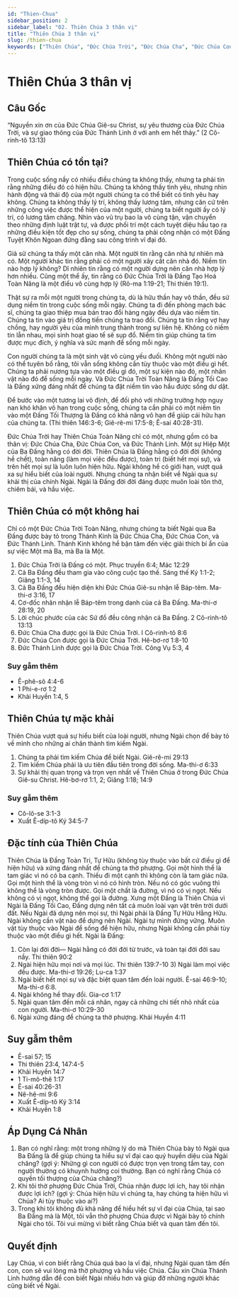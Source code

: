 ```yaml
---
id: "Thien-Chua"
sidebar_position: 2
sidebar_label: "02. Thiên Chúa 3 thân vị"
title: "Thiên Chúa 3 thân vị"
slug: /thien-chua
keywords: ["Thiên Chúa", "Đức Chúa Trời", "Đức Chúa Cha", "Đức Chúa Con", "Đức Thánh Linh"]
---
```


Thiên Chúa 3 thân vị
====

## Câu Gốc

“Nguyền xin ơn của Đức Chúa Giê-su Christ, sự yêu thương của Đức Chúa Trời, và sự giao thông của Đức Thánh Linh ở với anh em hết thảy.” (2 Cô-rinh-tô 13:13)

## Thiên Chúa có tồn tại?

Trong cuộc sống nầy có nhiều điều chúng ta không thấy, nhưng ta phải tin rằng những điều đó có hiện hữu. Chúng ta không thấy tình yêu, nhưng nhìn hành động và thái độ của một người chúng ta có thể biết có tình yêu hay không. Chúng ta không thấy lý trí, không thấy lương tâm, nhưng căn cứ trên những công việc được thể hiện của một người, chúng ta biết người ấy có lý trí, có lương tâm chăng. Nhìn vào vũ trụ bao la vô cùng tận, vận chuyển theo những định luật trật tự, và được phối trí một cách tuyệt diệu hầu tạo ra những điều kiện tốt đẹp cho sự sống, chúng ta phải công nhận có một Đấng Tuyệt Khôn Ngoan đứng đằng sau công trình vĩ đại đó.

Giả sử chúng ta thấy một căn nhà. Một người tin rằng căn nhà tự nhiên mà có. Một người khác tin rằng phải có một người xây cất căn nhà đó. Niềm tin nào hợp lý không? Dĩ nhiên tin rằng có một người dựng nên căn nhà hợp lý hơn nhiều. Cũng một thể ấy, tin rằng có Đức Chúa Trời là Đấng Tạo Hoá Toàn Năng là một điều vô cùng hợp lý (Rô-ma 1:19-21; Thi thiên 19:1).

Thật sự ra mỗi một người trong chúng ta, dù là hữu thần hay vô thần, đều sử dụng niềm tin trong cuộc sống mỗi ngày. Chúng ta đi đến phòng mạch bác sĩ, chúng ta giao thiệp mua bán trao đổi hàng ngày đều dựa vào niềm tin. Chúng ta tin vào giá trị đồng tiền chúng ta trao đổi. Chúng ta tin rằng vợ hay chồng, hay người yêu của mình trung thành trong sự liên hệ. Không có niềm tin lẫn nhau, mọi sinh hoạt giao tế sẽ sụp đổ. Niềm tin giúp chúng ta tìm được mục đích, ý nghĩa và sức mạnh để sống mỗi ngày.

Con người chúng ta là một sinh vật vô cùng yếu đuối. Không một người nào có thể tuyên bố rằng, tôi vẫn sống không cần tùy thuộc vào một điều gì hết. Chúng ta phải nương tựa vào một điều gì đó, một sự kiện nào đó, một nhân vật nào đó để sống mỗi ngày. Và Đức Chúa Trời Toàn Năng là Đấng Tối Cao là Đấng xứng đáng nhất để chúng ta đặt niềm tin vào hầu được sống dư dật.

Để bước vào một tương lai vô định, để đối phó với những trường hợp nguy nan khó khăn vô hạn trong cuộc sống, chúng ta cần phải có một niềm tin vào một Đấng Tối Thượng là Đấng có khả năng vô hạn để giúp cái hữu hạn của chúng ta. (Thi thiên 146:3-6; Giê-rê-mi 17:5-8; Ê-sai 40:28-31).

Đức Chúa Trời hay Thiên Chúa Toàn Năng chỉ có một, nhưng gồm có ba thân vị: Đức Chúa Cha, Đức Chúa Con, và Đức Thánh Linh. Một sự Hiệp Một của Ba Đấng hằng có đời đời. Thiên Chúa là Đấng hằng có đời đời (không hề chết), toàn năng (làm mọi việc đều được), toàn tri (biết hết mọi sự), và trên hết mọi sự là luôn luôn hiện hữu. Ngài không hề có giới hạn, vượt quá xa sự hiểu biết của loài người. Nhưng chúng ta nhận biết về Ngài qua sự khải thị của chính Ngài. Ngài là Đấng đời đời đáng được muôn loài tôn thờ, chiêm bái, và hầu việc.

## Thiên Chúa có một không hai

Chỉ có một Đức Chúa Trời Toàn Năng, nhưng chúng ta biết Ngài qua Ba Đấng được bày tỏ trong Thánh Kinh là Đức Chúa Cha, Đức Chúa Con, và Đức Thánh Linh. Thánh Kinh không hề bận tâm đến việc giải thích bí ẩn của sự việc Một mà Ba, mà Ba là Một.

1. Đức Chúa Trời là Đấng có một. Phục truyền 6:4; Mác 12:29
2. Cả Ba Đấng đều tham gia vào công cuộc tạo thế. Sáng thế Ký 1:1-2; Giăng 1:1-3, 14
3. Cả Ba Đấng đều hiện diện khi Đức Chúa Giê-su nhận lễ Báp-têm. Ma-thi-ơ 3:16, 17
4. Cơ-đốc nhân nhận lễ Báp-têm trong danh của cả Ba Đấng. Ma-thi-ơ 28:19, 20
5. Lời chúc phước của các Sứ đồ đều công nhận cả Ba Đấng. 2 Cô-rinh-tô 13:13
6. Đức Chúa Cha được gọi là Đức Chúa Trời. I Cô-rinh-tô 8:6
7. Đức Chúa Con được gọi là Đức Chúa Trời. Hê-bơ-rơ 1:8-10
8. Đức Thánh Linh được gọi là Đức Chúa Trời. Công Vụ 5:3, 4

### Suy gẫm thêm

- Ê-phê-sô 4:4-6
- 1 Phi-e-rơ 1:2
- Khải Huyền 1:4, 5

## Thiên Chúa tự mặc khải

Thiên Chúa vượt quá sự hiểu biết của loài người, nhưng Ngài chọn để bày tỏ về mình cho những ai chân thành tìm kiếm Ngài.

1. Chúng ta phải tìm kiếm Chúa để biết Ngài. Giê-rê-mi 29:13
2. Tìm kiếm Chúa phải là ưu tiên đầu tiên trong đời sống. Ma-thi-ơ 6:33
3. Sự khải thị quan trọng và trọn vẹn nhất về Thiên Chúa ở trong Đức Chúa Giê-su Christ. Hê-bơ-rơ 1:1, 2; Giăng 1:18; 14:9

### Suy gẫm thêm

- Cô-lô-se 3:1-3
- Xuất Ê-díp-tô Ký 34:5-7

## Đặc tính của Thiên Chúa

Thiên Chúa là Đấng Toàn Tri, Tự Hữu (không tùy thuộc vào bất cứ điều gì để hiện hữu) và xứng đáng nhất để chúng ta thờ phượng. Gọi một hình thể là tam giác vì nó có ba cạnh. Thiếu đi một cạnh thì không còn là tam giác nữa. Gọi một hình thể là vòng tròn vì nó có hình tròn. Nếu nó có góc vuông thì không thể là vòng tròn được. Gọi một chất là đường, vì nó có vị ngọt. Nếu không có vị ngọt, không thể gọi là đường. Xưng một Đấng là Thiên Chúa vì Ngài là Đấng Tối Cao, Đấng dựng nên tất cả muôn loài vạn vật trên trời dưới đất. Nếu Ngài đã dựng nên mọi sự, thì Ngài phải là Đấng Tự Hữu Hằng Hữu. Ngài không cần vật nào để dựng nên Ngài. Ngài tự mình đứng vững. Muôn vật tùy thuộc vào Ngài để sống để hiện hữu, nhưng Ngài không cần phải tùy thuộc vào một điều gì hết. Ngài là Đấng:

1. Còn lại đời đời— Ngài hằng có đời đời từ trước, và toàn tại đời đời sau nầy. Thi thiên 90:2
2. Ngài hiện hữu mọi nơi và mọi lúc. Thi thiên 139:7-10 3) Ngài làm mọi việc đều được. Ma-thi-ơ 19:26; Lu-ca 1:37
3. Ngài biết hết mọi sự và đặc biệt quan tâm đến loài người. Ê-sai 46:9-10; Ma-thi-ơ 6:8.
4. Ngài không hề thay đổi. Gia-cơ 1:17
5. Ngài quan tâm đến mỗi cá nhân, ngay cả những chi tiết nhỏ nhất của con người. Ma-thi-ơ 10:29-30
6. Ngài xứng đáng để chúng ta thờ phượng. Khải Huyền 4:11

## Suy gẫm thêm

- Ê-sai 57; 15
- Thi thiên 23:4, 147:4-5 
- Khải Huyền 14:7
- 1 Ti-mô-thê 1:17
- Ê-sai 40:26-31
- Nê-hê-mi 9:6
- Xuất Ê-díp-tô Ký 3:14 
- Khải Huyền 1:8

## Áp Dụng Cá Nhân

1. Bạn có nghĩ rằng: một trong những lý do mà Thiên Chúa bày tỏ Ngài qua Ba Đấng là để giúp chúng ta hiểu sự vĩ đại cao quý huyền diệu của Ngài chăng? (gợi ý: Những gì con người có được trọn vẹn trong tầm tay, con người thường có khuynh hướng coi thường. Bạn có nghĩ rằng Chúa có quyền tối thượng của Chúa chăng?)
2. Khi tôi thờ phượng Đức Chúa Trời, Chúa nhận được lợi ích, hay tôi nhận được lợi ích? (gợi ý: Chúa hiện hữu vì chúng ta, hay chúng ta hiện hữu vì Chúa? Ai tùy thuộc vào ai?)
3. Trong khi tôi không đủ khả năng để hiểu hết sự vĩ đại của Chúa, tại sao Ba Đấng mà là Một, tôi vẫn thờ phượng Chúa được vì Ngài bày tỏ chính Ngài cho tôi. Tôi vui mừng vì biết rằng Chúa biết và quan tâm đến tôi.

## Quyết định

Lạy Chúa, vì con biết rằng Chúa quá bao la vĩ đại, nhưng Ngài quan tâm đến con, con sẽ vui lòng mà thờ phượng và hầu việc Chúa. Cầu xin Chúa Thánh Linh hướng dẫn để con biết Ngài nhiều hơn và giúp đỡ những người khác cũng biết về Ngài.
